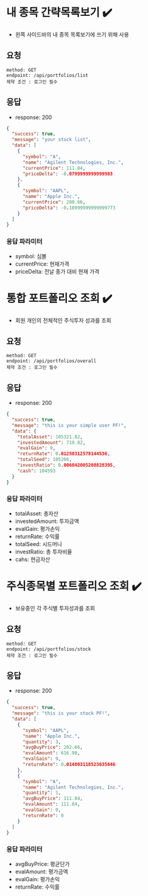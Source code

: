 
# 내 종목 간략목록보기 ✔️
- 왼쪽 사이드바의 내 종목 목록보기에 쓰기 위해 사용
## 요청
```
method: GET
endpoint: /api/portfolios/list
제약 조건 : 로그인 필수
```

## 응답
- response: 200
```JSON
{
  "success": true,
  "message": "your stock list",
  "data": [
    {
      "symbol": "A",
      "name": "Agilent Technologies, Inc.",
      "currentPrice": 111.84,
      "priceDelta": -0.0799999999999983
    },
    {
      "symbol": "AAPL",
      "name": "Apple Inc.",
      "currentPrice": 200.66,
      "priceDelta": -0.18999999999999773
    }
  ]
}
```
### 응답 파라미터
- symbol: 심볼
- currentPrice: 현재가격
- priceDelta: 전날 종가 대비 현재 가격


# 통합 포트폴리오 조회 ✔️
- 회원 개인의 전체적인 주식투자 성과를 조회
## 요청
```
method: GET
endpoint: /api/portfolios/overall
제약 조건 : 로그인 필수
```

## 응답
- response: 200
```JSON
{
  "success": true,
  "message": "this is your simple user PF!",
  "data": {
    "totalAsset": 105321.82,
    "investedAmount": 719.82,
    "evalGain": 9,
    "returnRate": 0.01250312578144536,
    "totalSeed": 105206,
    "investRatio": 0.006842005208828395,
    "cash": 104593
  }
}
```
### 응답 파라미터
- totalAsset: 총자산
- investedAmount: 투자금액
- evalGain: 평가손익
- returnRate: 수익률
- totalSeed: 시드머니
- investRatio: 총 투자비율
- cahs: 현금자산

# 주식종목별 포트폴리오 조회 ✔️
- 보유중인 각 주식별 투자성과를 조회
## 요청
```
method: GET
endpoint: /api/portfolios/stock
제약 조건 : 로그인 필수
```

## 응답
- response: 200
```JSON
{
  "success": true,
  "message": "this is your stock PF!",
  "data": [
    {
      "symbol": "AAPL",
      "name": "Apple Inc.",
      "quantity": 3,
      "avgBuyPrice": 202.66,
      "evalAmount": 616.98,
      "evalGain": 9,
      "returnRate": 0.014803118523635646
    },
    {
      "symbol": "A",
      "name": "Agilent Technologies, Inc.",
      "quantity": 1,
      "avgBuyPrice": 111.84,
      "evalAmount": 111.84,
      "evalGain": 0,
      "returnRate": 0
    }
  ]
}
```
### 응답 파라미터
- avgBuyPrice: 평균단가
- evalAmount: 평가금액
- evalGain: 평가손익
- returnRate: 수익률

